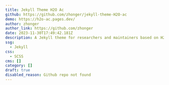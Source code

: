 ```yaml
---
title: Jekyll Theme H2O Ac
github: https://github.com/zhonger/jekyll-theme-H2O-ac
demo: https://h2o-ac.pages.dev/
author: zhonger
author_link: https://github.com/zhonger
date: 2023-11-30T17:49:42.181Z
description: A Jekyll theme for researchers and maintainers based on H2O theme.
ssg:
  - Jekyll
css:
  - SCSS
cms: []
category: []
draft: true
disabled_reason: Github repo not found
---
```

